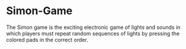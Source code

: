 # Simon-Game
 The Simon game is the exciting electronic game of lights and sounds in which players must repeat random sequences of lights by pressing the colored pads in the correct order.
